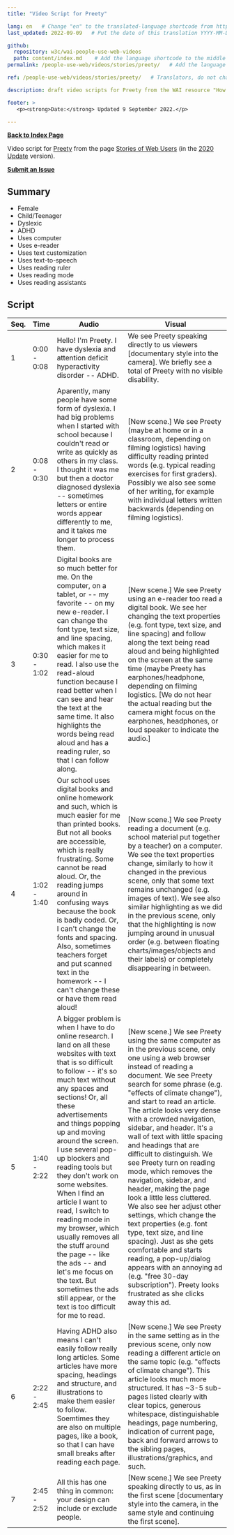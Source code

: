 ```yaml
---
title: "Video Script for Preety"

lang: en   # Change "en" to the translated-language shortcode from https://www.iana.org/assignments/language-subtag-registry/language-subtag-registry
last_updated: 2022-09-09   # Put the date of this translation YYYY-MM-DD (with month in the middle)

github:
  repository: w3c/wai-people-use-web-videos
  path: content/index.md    # Add the language shortcode to the middle of the filename, for example: content/index.fr.md
permalink: /people-use-web/videos/stories/preety/   # Add the language shortcode to the end, with no slash at end, for example: /link/to/page/fr

ref: /people-use-web/videos/stories/preety/   # Translators, do not change this

description: draft video scripts for Preety from the WAI resource "How People with Disabilities Use the Web"

footer: >
   <p><strong>Date:</strong> Updated 9 September 2022.</p>

---
```


**[Back to Index Page](../../)**

Video script for [Preety](https://deploy-preview-113--wai-people-use-web.netlify.app/people-use-web/user-stories-eight/) from the page [Stories of Web Users](https://deploy-preview-113--wai-people-use-web.netlify.app/people-use-web/user-stories/) (in the [2020 Update](https://github.com/w3c/wai-people-use-web/wiki/Persona-development) version).

**[Submit an Issue](https://github.com/w3c/wai-people-use-web-videos/issues/new?title=[Preety])**

## Summary

* Female
* Child/Teenager
* Dyslexic
* ADHD
* Uses computer
* Uses e-reader
* Uses text customization
* Uses text-to-speech
* Uses reading ruler
* Uses reading mode
* Uses reading assistants

## Script

| Seq. | Time | Audio | Visual |
| --- | --- | --- | --- |
| 1 | 0:00 - 0:08 | Hello! I'm Preety. I have dyslexia and attention deficit hyperactivity disorder -- ADHD. | We see Preety speaking directly to us viewers [documentary style into the camera]. We briefly see a total of Preety with no visible disability. |
| 2 | 0:08 - 0:30 | Aparently, many people have some form of dyslexia. I had big problems when I started with school because I couldn't read or write as quickly as others in my class. I thought it was me but then a doctor diagnosed dyslexia -- sometimes letters or entire words appear differently to me, and it takes me longer to process them. | [New scene.] We see Preety (maybe at home or in a classroom, depending on filming logistics) having difficulty reading printed words (e.g. typical reading exercises for first graders). Possibly we also see some of her writing, for example with individual letters written backwards (depending on filming logistics). |
| 3 | 0:30 - 1:02 | Digital books are so much better for me. On the computer, on a tablet, or -- my favorite -- on my new e-reader. I can change the font type, text size, and line spacing, which makes it easier for me to read. I also use the read-aloud function because I read better when I can see and hear the text at the same time. It also highlights the words being read aloud and has a reading ruler, so that I can follow along. | [New scene.] We see Preety using an e-reader too read a digital book. We see her changing the text properties (e.g. font type, text size, and line spacing) and follow along the text being read aloud and being highlighted on the screen at the same time (maybe Preety has earphones/headphone, depending on filming logistics. [We do not hear the actual reading but the camera might focus on the earphones, headphones, or loud speaker to indicate the audio.] |
| 4 | 1:02 - 1:40 | Our school uses digital books and online homework and such, which is much easier for me than printed books. But not all books are accessible, which is really frustrating. Some cannot be read aloud. Or, the reading jumps around in confusing ways because the book is badly coded. Or, I can't change the fonts and spacing. Also, sometimes teachers forget and put scanned text in the homework -- I can't change these or have them read aloud! | [New scene.] We see Preety reading a document (e.g. school material put together by a teacher) on a computer. We see the text properties change, similarly to how it changed in the previous scene, only that some text remains unchanged (e.g. images of text). We see also similar highlighting as we did in the previous scene, only that the highlighting is now jumping around in unusual order (e.g. between floating charts/images/objects and their labels) or completely disappearing in between. |
| 5 | 1:40 - 2:22 | A bigger problem is when I have to do online research. I land on all these websites with text that is so difficult to follow -- it's so much text without any spaces and sections! Or, all these advertisements and things popping up and moving around the screen. I use several pop-up blockers and reading tools but they don't work on some websites. When I find an article I want to read, I switch to reading mode in my browser, which usually removes all the stuff around the page -- like the ads -- and let's me focus on the text. But sometimes the ads still appear, or the text is too difficult for me to read. | [New scene.] We see Preety using the same computer as in the previous scene, only one using a web browser instead of reading a document. We see Preety search for some phrase (e.g. "effects of climate change"), and start to read an article. The article looks very dense with a crowded navigation, sidebar, and header. It's a wall of text with little spacing and headings that are difficult to distinguish. We see Preety turn on reading mode, which removes the navigation, sidebar, and header, making the page look a little less cluttered. We also see her adjust other settings, which change the text properties (e.g. font type, text size, and line spacing). Just as she gets comfortable and starts reading, a pop-up/dialog appears with an annoying ad (e.g. "free 30-day subscription"). Preety looks frustrated as she clicks away this ad. |
| 6 | 2:22 - 2:45 | Having ADHD also means I can't easily follow really long articles. Some articles have more spacing, headings and structure, and illustrations to make them easier to follow. Soemtimes they are also on multiple pages, like a book, so that I can have small breaks after reading each page. | [New scene.] We see Preety in the same setting as in the previous scene, only now reading a different article on the same topic (e.g. "effects of climate change"). This article looks much more structured. It has ~3-5 sub-pages listed clearly with clear topics, generous whitespace, distinguishable headings, page numbering, indication of current page, back and forward arrows to the sibling pages, illustrations/graphics, and such. |
| 7 | 2:45 - 2:52 | All this has one thing in common: your design can include or exclude people. | [New scene.] We see Preety speaking directly to us, as in the first scene [documentary style into the camera, in the same style and continuing the first scene]. |
